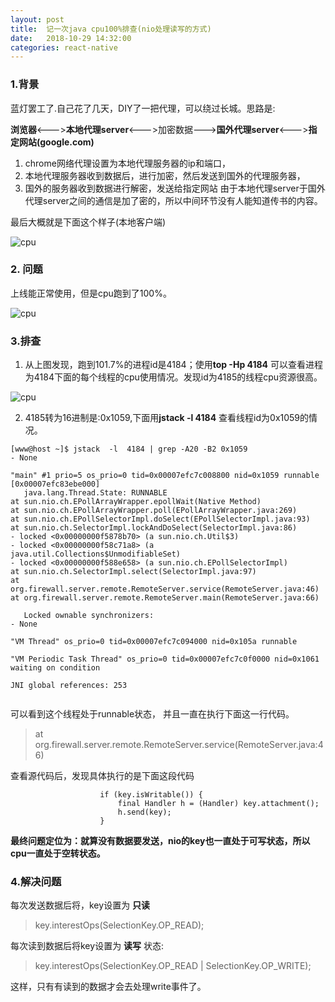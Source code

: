 ```yaml
---
layout: post
title:  记一次java cpu100%排查(nio处理读写的方式)
date:   2018-10-29 14:32:00
categories: react-native
---
```


### 1.背景
蓝灯罢工了.自己花了几天，DIY了一把代理，可以绕过长城。思路是:  

**浏览器**<--->**本地代理server**<--->加密数据--->**国外代理server**<--->**指定网站(google.com)**

1. chrome网络代理设置为本地代理服务器的ip和端口，
2. 本地代理服务器收到数据后，进行加密，然后发送到国外的代理服务器，
3. 国外的服务器收到数据进行解密，发送给指定网站
由于本地代理server于国外代理server之间的通信是加了密的，所以中间环节没有人能知道传书的内容。

最后大概就是下面这个样子(本地客户端)

![cpu](https://raw.githubusercontent.com/QuietListener/quietlistener.github.io/master/images/2018-10-29-proxy.png)

### 2. 问题
上线能正常使用，但是cpu跑到了100%。

![cpu](https://raw.githubusercontent.com/QuietListener/quietlistener.github.io/master/images/2018-10-29-cpu.png)

### 3.排查
 1. 从上图发现，跑到101.7%的进程id是4184；使用**top -Hp 4184** 可以查看进程为4184下面的每个线程的cpu使用情况。发现id为4185的线程cpu资源很高。

![cpu](https://raw.githubusercontent.com/QuietListener/quietlistener.github.io/master/images/2018-10-29-top.png)

 2. 4185转为16进制是:0x1059,下面用**jstack -l 4184** 查看线程id为0x1059的情况。

```
[www@host ~]$ jstack  -l  4184 | grep -A20 -B2 0x1059
- None

"main" #1 prio=5 os_prio=0 tid=0x00007efc7c008800 nid=0x1059 runnable [0x00007efc83ebe000]
   java.lang.Thread.State: RUNNABLE
at sun.nio.ch.EPollArrayWrapper.epollWait(Native Method)
at sun.nio.ch.EPollArrayWrapper.poll(EPollArrayWrapper.java:269)
at sun.nio.ch.EPollSelectorImpl.doSelect(EPollSelectorImpl.java:93)
at sun.nio.ch.SelectorImpl.lockAndDoSelect(SelectorImpl.java:86)
- locked <0x00000000f5878b70> (a sun.nio.ch.Util$3)
- locked <0x00000000f58c71a8> (a java.util.Collections$UnmodifiableSet)
- locked <0x00000000f588e658> (a sun.nio.ch.EPollSelectorImpl)
at sun.nio.ch.SelectorImpl.select(SelectorImpl.java:97)
at org.firewall.server.remote.RemoteServer.service(RemoteServer.java:46)
at org.firewall.server.remote.RemoteServer.main(RemoteServer.java:66)

   Locked ownable synchronizers:
- None

"VM Thread" os_prio=0 tid=0x00007efc7c094000 nid=0x105a runnable 

"VM Periodic Task Thread" os_prio=0 tid=0x00007efc7c0f0000 nid=0x1061 waiting on condition 

JNI global references: 253


```

可以看到这个线程处于runnable状态， 并且一直在执行下面这一行代码。
>at org.firewall.server.remote.RemoteServer.service(RemoteServer.java:46)

查看源代码后，发现具体执行的是下面这段代码
```
                    if (key.isWritable()) {
                        final Handler h = (Handler) key.attachment();
                        h.send(key);
                    }
```

**最终问题定位为：就算没有数据要发送，nio的key也一直处于可写状态，所以cpu一直处于空转状态。**


### 4.解决问题
每次发送数据后将，key设置为 **只读**
>key.interestOps(SelectionKey.OP_READ);

每次读到数据后将key设置为 **读写** 状态:
> key.interestOps(SelectionKey.OP_READ | SelectionKey.OP_WRITE);

这样，只有有读到的数据才会去处理write事件了。









